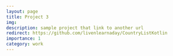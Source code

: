 ```yaml
---
layout: page
title: Project 3
img:
description: sample project that link to another url
redirect: https://github.com/livenlearnaday/CountryListKotlin
importance: 1
category: work
---
```

